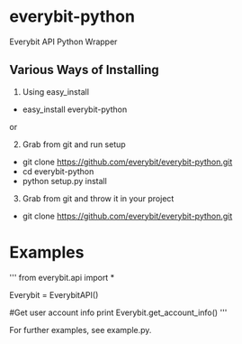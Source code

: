 everybit-python
===============

Everybit API Python Wrapper

Various Ways of Installing
--------------------------

1. Using easy_install
 * easy_install everybit-python

 or

2. Grab from git and run setup
 * git clone https://github.com/everybit/everybit-python.git
 * cd everybit-python
 * python setup.py install

3. Grab from git and throw it in your project
 * git clone https://github.com/everybit/everybit-python.git

Examples
========

'''
from everybit.api import *


Everybit = EverybitAPI()

#Get user account info
print Everybit.get_account_info()
'''

For further examples, see example.py.